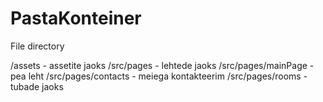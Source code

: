 # PastaKonteiner

File directory

/assets - assetite jaoks
/src/pages - lehtede jaoks
/src/pages/mainPage - pea leht
/src/pages/contacts - meiega kontakteerim
/src/pages/rooms - tubade jaoks
